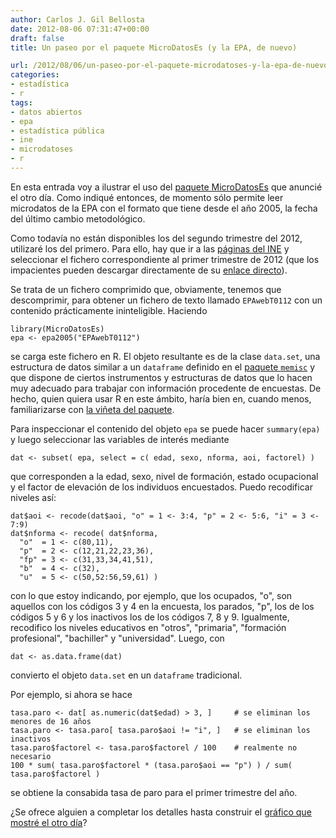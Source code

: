 ```yaml
---
author: Carlos J. Gil Bellosta
date: 2012-08-06 07:31:47+00:00
draft: false
title: Un paseo por el paquete MicroDatosEs (y la EPA, de nuevo)

url: /2012/08/06/un-paseo-por-el-paquete-microdatoses-y-la-epa-de-nuevo/
categories:
- estadística
- r
tags:
- datos abiertos
- epa
- estadística pública
- ine
- microdatoses
- r
---
```


En esta entrada voy a ilustrar el uso del [paquete MicroDatosEs](http://www.datanalytics.com/blog/2012/08/03/el-paquete-microdataes-para-microdatos-publicos/) que anuncié el otro día. Como indiqué entonces, de momento sólo permite leer microdatos de la EPA con el formato que tiene desde el año 2005, la fecha del último cambio metodológico.

Como todavía no están disponibles los del segundo trimestre del 2012, utilizaré los del primero. Para ello, hay que ir a las [páginas del INE](http://www.ine.es/prodyser/micro_epa.htm) y seleccionar el fichero correspondiente al primer trimestre de 2012 (que los impacientes pueden descargar directamente de su [enlace directo](ftp://www.ine.es/temas/epa/datos_1t12.zip)).

Se trata de un fichero comprimido que, obviamente, tenemos que descomprimir, para obtener un fichero de texto llamado `EPAwebT0112` con un contenido prácticamente ininteligible. Haciendo



    library(MicroDatosEs)
    epa <- epa2005("EPAwebT0112")



se carga este fichero en R. El objeto resultante es de la clase `data.set`, una estructura de datos similar a un `dataframe` definido en el [paquete `memisc`](http://cran.r-project.org/web/packages/memisc/index.html) y que dispone de ciertos instrumentos y estructuras de datos que lo hacen muy adecuado para trabajar con información procedente de encuestas. De hecho, quien quiera usar R en este ámbito, haría bien en, cuando menos, familiarizarse con [la viñeta del paquete](http://cran.r-project.org/web/packages/memisc/vignettes/anes48.pdf).

Para inspeccionar el contenido del objeto `epa` se puede hacer `summary(epa)` y luego seleccionar las variables de interés mediante



    dat <- subset( epa, select = c( edad, sexo, nforma, aoi, factorel) )



que corresponden a la edad, sexo, nivel de formación, estado ocupacional y el factor de elevación de los individuos encuestados. Puedo recodificar niveles así:



    dat$aoi <- recode(dat$aoi, "o" = 1 <- 3:4, "p" = 2 <- 5:6, "i" = 3 <- 7:9)
    dat$nforma <- recode( dat$nforma,
      "o"  = 1 <- c(80,11),
      "p"  = 2 <- c(12,21,22,23,36),
      "fp" = 3 <- c(31,33,34,41,51),
      "b"  = 4 <- c(32),
      "u"  = 5 <- c(50,52:56,59,61) )



con lo que estoy indicando, por ejemplo, que los ocupados, "o", son aquellos con los códigos 3 y 4 en la encuesta, los parados, "p", los de los códigos 5 y 6 y los inactivos los de los códigos 7, 8 y 9. Igualmente, recodifico los niveles educativos en "otros", "primaria", "formación profesional", "bachiller" y "universidad". Luego, con



    dat <- as.data.frame(dat)



convierto el objeto `data.set` en un `dataframe` tradicional.

Por ejemplo, si ahora se hace



    tasa.paro <- dat[ as.numeric(dat$edad) > 3, ]     # se eliminan los menores de 16 años
    tasa.paro <- tasa.paro[ tasa.paro$aoi != "i", ]   # se eliminan los inactivos
    tasa.paro$factorel <- tasa.paro$factorel / 100    # realmente no necesario
    100 * sum( tasa.paro$factorel * (tasa.paro$aoi == "p") ) / sum( tasa.paro$factorel )



se obtiene la consabida tasa de paro para el primer trimestre del año.

¿Se ofrece alguien a completar los detalles hasta construir el [gráfico que mostré el otro día](http://www.datanalytics.com/blog/2012/07/12/edad-nivel-de-formacion-sexo-y-paro/)?



